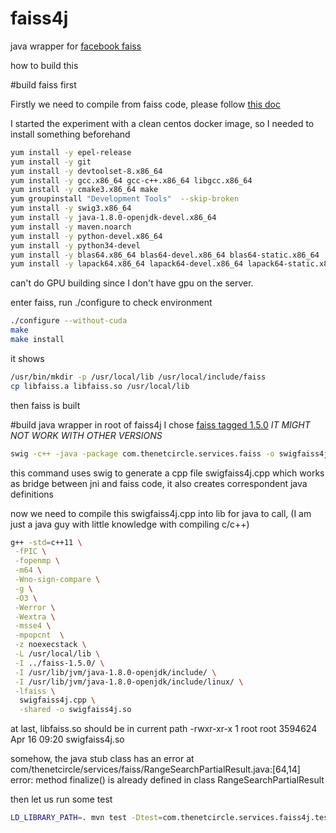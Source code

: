 # faiss4j
java wrapper for [facebook faiss](https://github.com/facebookresearch/faiss)

how to build this

#build faiss first

Firstly we need to compile from faiss code, please follow [this doc](https://github.com/facebookresearch/faiss/blob/master/INSTALL.md)

I started the experiment with a clean centos docker image, so I needed to install something beforehand

```bash
yum install -y epel-release
yum install -y git
yum install -y devtoolset-8.x86_64
yum install -y gcc.x86_64 gcc-c++.x86_64 libgcc.x86_64
yum install -y cmake3.x86_64 make
yum groupinstall "Development Tools"  --skip-broken
yum install -y swig3.x86_64
yum install -y java-1.8.0-openjdk-devel.x86_64
yum install -y maven.noarch
yum install -y python-devel.x86_64
yum install -y python34-devel
yum install -y blas64.x86_64 blas64-devel.x86_64 blas64-static.x86_64
yum install -y lapack64.x86_64 lapack64-devel.x86_64 lapack64-static.x86_64
```

can't do GPU building since I don't have gpu on the server.

enter faiss, run ./configure to check environment
```bash
./configure --without-cuda
make
make install
```
it shows
```bash 
/usr/bin/mkdir -p /usr/local/lib /usr/local/include/faiss
cp libfaiss.a libfaiss.so /usr/local/lib
```
then faiss is built

#build java wrapper
in root of faiss4j 
I chose [faiss tagged 1.5.0](https://github.com/facebookresearch/faiss/archive/v1.5.0.zip)
*IT MIGHT NOT WORK WITH OTHER VERSIONS*
```bash
swig -c++ -java -package com.thenetcircle.services.faiss -o swigfaiss4j.cpp  -outdir src/main/java/com/thenetcircle/services/faiss/ -Doverride= -I../faiss-1.5.0/ swigfaiss4j.swig
```
this command uses swig to generate a cpp file swigfaiss4j.cpp
which works as bridge between jni and faiss code,
it also creates correspondent java definitions 

now we need to compile this swigfaiss4j.cpp into lib for java to call,
(I am just a java guy with little knowledge with compiling c/c++)

```bash
g++ -std=c++11 \
 -fPIC \
 -fopenmp \
 -m64 \
 -Wno-sign-compare \
 -g \
 -O3 \
 -Werror \
 -Wextra \
 -msse4 \
 -mpopcnt  \
 -z noexecstack \
 -L /usr/local/lib \
 -I ../faiss-1.5.0/ \
 -I /usr/lib/jvm/java-1.8.0-openjdk/include/ \
 -I /usr/lib/jvm/java-1.8.0-openjdk/include/linux/ \
 -lfaiss \
  swigfaiss4j.cpp \
  -shared -o swigfaiss4j.so
```  

at last, libfaiss.so should be in current path
-rwxr-xr-x 1 root root 3594624 Apr 16 09:20 swigfaiss4j.so

somehow, the java stub class has an error at
com/thenetcircle/services/faiss/RangeSearchPartialResult.java:[64,14] error: method finalize() is already defined in class RangeSearchPartialResult
  
  
then let us run some test
```bash
LD_LIBRARY_PATH=. mvn test -Dtest=com.thenetcircle.services.faiss4j.tests.Examples#testLib  
```

